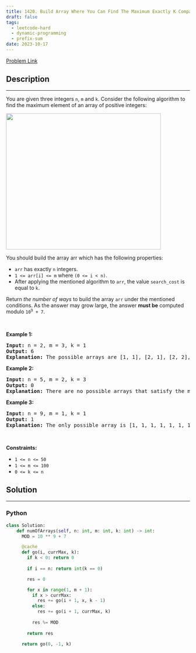 ```yaml
---
title: 1420. Build Array Where You Can Find The Maximum Exactly K Comparisons
draft: false
tags: 
  - leetcode-hard
  - dynamic-programming
  - prefix-sum
date: 2023-10-17
---
```


[Problem Link](https://leetcode.com/problems/build-array-where-you-can-find-the-maximum-exactly-k-comparisons/)

## Description

---
<p>You are given three integers <code>n</code>, <code>m</code> and <code>k</code>. Consider the following algorithm to find the maximum element of an array of positive integers:</p>
<img alt="" src="https://assets.leetcode.com/uploads/2020/04/02/e.png" style="width: 424px; height: 372px;" />
<p>You should build the array arr which has the following properties:</p>

<ul>
	<li><code>arr</code> has exactly <code>n</code> integers.</li>
	<li><code>1 &lt;= arr[i] &lt;= m</code> where <code>(0 &lt;= i &lt; n)</code>.</li>
	<li>After applying the mentioned algorithm to <code>arr</code>, the value <code>search_cost</code> is equal to <code>k</code>.</li>
</ul>

<p>Return <em>the number of ways</em> to build the array <code>arr</code> under the mentioned conditions. As the answer may grow large, the answer <strong>must be</strong> computed modulo <code>10<sup>9</sup> + 7</code>.</p>

<p>&nbsp;</p>
<p><strong class="example">Example 1:</strong></p>

<pre>
<strong>Input:</strong> n = 2, m = 3, k = 1
<strong>Output:</strong> 6
<strong>Explanation:</strong> The possible arrays are [1, 1], [2, 1], [2, 2], [3, 1], [3, 2] [3, 3]
</pre>

<p><strong class="example">Example 2:</strong></p>

<pre>
<strong>Input:</strong> n = 5, m = 2, k = 3
<strong>Output:</strong> 0
<strong>Explanation:</strong> There are no possible arrays that satisfy the mentioned conditions.
</pre>

<p><strong class="example">Example 3:</strong></p>

<pre>
<strong>Input:</strong> n = 9, m = 1, k = 1
<strong>Output:</strong> 1
<strong>Explanation:</strong> The only possible array is [1, 1, 1, 1, 1, 1, 1, 1, 1]
</pre>

<p>&nbsp;</p>
<p><strong>Constraints:</strong></p>

<ul>
	<li><code>1 &lt;= n &lt;= 50</code></li>
	<li><code>1 &lt;= m &lt;= 100</code></li>
	<li><code>0 &lt;= k &lt;= n</code></li>
</ul>


## Solution

---
### Python
``` py title='build-array-where-you-can-find-the-maximum-exactly-k-comparisons'
class Solution:
    def numOfArrays(self, n: int, m: int, k: int) -> int:
      MOD = 10 ** 9 + 7

      @cache
      def go(i, currMax, k):
        if k < 0: return 0
        
        if i == n: return int(k == 0)

        res = 0

        for x in range(1, m + 1):
          if x > currMax:
            res += go(i + 1, x, k - 1)
          else:
            res += go(i + 1, currMax, k)
          
          res %= MOD
        
        return res
      
      return go(0, -1, k)
```

